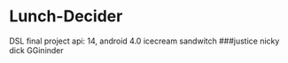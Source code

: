 # Lunch-Decider
DSL final project
api: 14, android 4.0 icecream sandwitch
###justice nicky dick
GGininder

